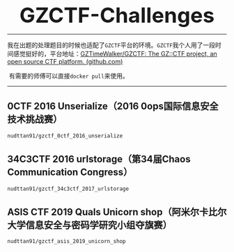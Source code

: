 <center><font size=7><b>GZCTF-Challenges</b></font></center>

---



​		我在出题的处理题目的时候也适配了`GZCTF`平台的环境。`GZCTF`我个人用了一段时间感觉挺好的，平台地址：[GZTimeWalker/GZCTF: The GZ::CTF project, an open source CTF platform. (github.com)](https://github.com/GZTimeWalker/GZCTF)

​		有需要的师傅可以直接`docker pull`来使用。



---



## 0CTF 2016 Unserialize（2016 0ops国际信息安全技术挑战赛）

```bash
nudttan91/gzctf_0ctf_2016_unserialize
```



## 34C3CTF 2016 urlstorage（第34届Chaos Communication Congress）

```bash
nudttan91/gzctf_34c3ctf_2017_urlstorage
```



## ASIS CTF 2019 Quals Unicorn shop（阿米尔卡比尔大学信息安全与密码学研究小组夺旗赛）

```bash
nudttan91/gzctf_asis_2019_unicorn_shop
```

